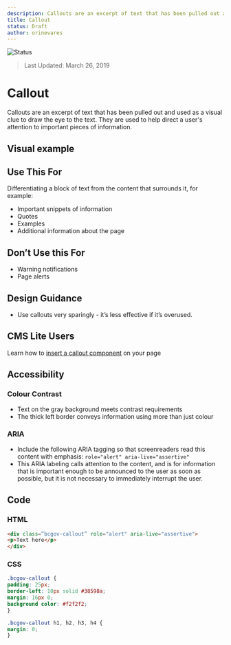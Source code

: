 ```yaml
---
description: Callouts are an excerpt of text that has been pulled out and used as a visual clue to draw the eye to the text.
title: Callout
status: Draft
author: orinevares
---
```


![Status](https://img.shields.io/badge/Recommended-Draft-orange.svg)
> Last Updated: March 26, 2019

# Callout
Callouts are an excerpt of text that has been pulled out and used as a visual clue to draw the eye to the text. They are used to help direct a user's attention to important pieces of information.

## Visual example

<component-preview path="components/callout/sample.html" height="100px" width="800px"> </component-preview>

## Use This For

Differentiating a block of text from the content that surrounds it, for example:
* Important snippets of information
* Quotes
* Examples
* Additional information about the page

## Don’t Use this For
* Warning notifications
* Page alerts

## Design Guidance
* Use callouts very sparingly - it’s less effective if it’s overused.

## CMS Lite Users
Learn how to [insert a callout component](https://www2.gov.bc.ca/gov/content/governments/services-for-government/policies-procedures/web-content-development-guides/cms-lite-manual/ui-guidelines/text-editor/callout-boxes) on your page

## Accessibility

### Colour Contrast
* Text on the gray background meets contrast requirements
* The thick left border conveys information using more than just colour

### ARIA
* Include the following ARIA tagging so that screenreaders read this content with emphasis:
```role="alert" aria-live="assertive"```
* This ARIA labeling calls attention to the content, and is for information that is important enough to be announced to the user as soon as possible, but it is not necessary to immediately interrupt the user. 

## Code
### HTML

```html
<div class=”bcgov-callout” role="alert" aria-live="assertive">
<p>Text here</p>
</div>
```

### CSS

```css
.bcgov-callout {
padding: 25px;
border-left: 10px solid #38598a;
margin: 16px 0;
background color: #f2f2f2;
}

.bcgov-callout h1, h2, h3, h4 {
margin: 0;
}
```

